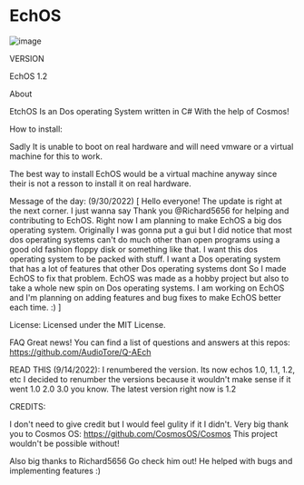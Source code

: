 # EchOS

![image](https://user-images.githubusercontent.com/95601200/182506219-8fd30d30-9055-4be2-85a0-c74c35034082.png)





VERSION

EchOS 1.2


About

EtchOS Is an Dos operating System written in C# With the help of Cosmos!

How to install:

Sadly It is unable to boot on real hardware and will need vmware or a virtual machine for this to work.

The best way to install EchOS would be a virtual machine anyway since their is not a resson to install it on real hardware.


Message of the day: (9/30/2022)
[
  Hello everyone! The update is right at the next corner. I just wanna say Thank you @Richard5656 for helping and contributing to EchOS.
  Right now I am planning to make EchOS a big dos operating system. Originally I was gonna put a gui but I did notice that most dos operating systems can't do much
  other than open programs using a good old fashion floppy disk or something like that. I want this dos operating system to be packed with stuff. I want a Dos           operating system that has a lot of features that other Dos operating systems dont So I made EchOS to fix that problem.
  EchOS was made as a hobby project but also to take a whole new spin on Dos operating systems. I am working on EchOS and I'm planning on adding features and bug fixes   to make EchOS better each time. :)
]



License:
Licensed under the MIT License.

FAQ
Great news! You can find a list of questions and answers at this repos:
https://github.com/AudioTore/Q-AEch


READ THIS (9/14/2022):
I renumbered the version. Its now echos 1.0, 1.1, 1.2, etc
I decided to renumber the versions because it wouldn't make sense if it went
1.0 2.0 3.0 you know. The latest version right now is 1.2



CREDITS:

I don't need to give credit but I would feel gulity if it I didn't.
Very big thank you to Cosmos OS: https://github.com/CosmosOS/Cosmos
This project wouldn't be possible without!

Also big thanks to Richard5656 Go check him out!
He helped with bugs and implementing features :)
